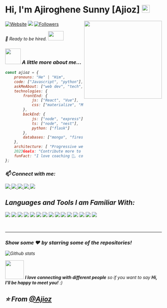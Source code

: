 # Hi, I'm Ajiroghene Sunny [Ajioz] <img src="https://media.giphy.com/media/hvRJCLFzcasrR4ia7z/giphy.gif" width="25px">

<img align="right" src="https://miro.medium.com/max/1360/1*IRGHmiGsa16stedQvIaZfw.gif" width='250'/>

[![Website](https://img.shields.io/website?label=ajiozi.com&style=for-the-badge&url=https%3A%2F%2Fajiozi.com)][website]
[![](https://komarev.com/ghpvc/?username=Ajioz&style=for-the-badge)][github]
[![Followers](https://img.shields.io/github/followers/Ajioz?color=1DA1F2&logo=github&style=for-the-badge)][github]

<!-- <p><em> Web Developer at <a href="https://skyitonline.org">SkyIT</a> <img src="https://media.giphy.com/media/fxTxdsbp8AEb6Gaq2B/giphy.gif" width="50" height="30"/></br> -->
<p><em> 🚀 Ready to be hired. <img src="https://media.giphy.com/media/fxTxdsbp8AEb6Gaq2B/giphy.gif" width="50" height="30"/></br>

### <img src="https://media.giphy.com/media/VgCDAzcKvsR6OM0uWg/giphy.gif" width="50"> A little more about me...  

```javascript
const ajioz = {
    pronouns: "He" | "Him",
    code: ["Javascript", "python"],
    askMeAbout: ["web dev", "tech", "app dev", "IoT", "Embedded-system"],
    technologies: {
        frontEnd: {
            js: ["React", "Vue"],
            css: ["materialize", "MUI", "bootstrap", 'tailwind']
        },
        backEnd: {
            js: ["node", "express"],
            ts: ["node", "nest"],
            python: ["flask"]
        },
        databases: ["mongo", "firestore/firebase", "MySql", "sqlite"],
    },
    architecture: [ "Progressive web applications", "Single page applications"],
    2023Goals: "Contribute more to Open Source projects",
    funFact: "I love coaching 🐶, coding and run business"
};
```

### 📫 Connect with me:
<a href="mailto:sunny@ajiozi.com">
  <img src="https://img.shields.io/badge/Gmail-D14836?style=for-the-badge&logo=gmail&logoColor=white">
</a> 
<a href="[https://linkedin.com/in/ajioz](https://www.linkedin.com/in/ajioz/)">
  <img src="https://img.shields.io/badge/LinkedIn-0077B5?style=for-the-badge&logo=linkedin&logoColor=white">
</a>
<a href="[https://facebook.com/Ajioz](https://www.facebook.com/Ajioz)">
  <img src="https://img.shields.io/badge/Facebook-1877F2?style=for-the-badge&logo=facebook&logoColor=white">
</a>
<a href="[https://instagram.com/ajiozi](https://www.instagram.com/ajioz1/)">
  <img src="https://img.shields.io/badge/Instagram-E4405F?style=for-the-badge&logo=instagram&logoColor=white">
</a> 
<a href="https://twitter.com/ajioz_">
  <img src="https://img.shields.io/badge/Twitter-1DA1F2?style=for-the-badge&logo=twitter&logoColor=white">
</a> 

<br />

## Languages and Tools I am Familiar With:

![](https://img.shields.io/badge/Python-777BB4?style=for-the-badge&logo=php&logoColor=white)
![](https://img.shields.io/badge/Flask-FF2D20?style=for-the-badge&logo=laravel&logoColor=white)
![](https://img.shields.io/badge/JavaScript-F7DF1E?style=for-the-badge&logo=javascript&logoColor=black)
![](https://img.shields.io/badge/TypeScript-007ACC?style=for-the-badge&logo=typescript&logoColor=white)
![](https://img.shields.io/badge/MySQL-00000F?style=for-the-badge&logo=mysql&logoColor=white)
![](https://img.shields.io/badge/MongoDB-4EA94B?style=for-the-badge&logo=mongodb&logoColor=white)
![](https://img.shields.io/badge/Sequelize-52B0E7?style=for-the-badge&logo=Sequelize&logoColor=white)
![](https://img.shields.io/badge/Heroku-430098?style=for-the-badge&logo=heroku&logoColor=white)
![](https://img.shields.io/badge/Node.js-339933?style=for-the-badge&logo=nodedotjs&logoColor=white)
![](https://img.shields.io/badge/Express.js-000000?style=for-the-badge&logo=express&logoColor=white)
![](https://img.shields.io/badge/Nest.js-35495E?style=for-the-badge&logo=vuedotjs&logoColor=4FC08D)
![](https://img.shields.io/badge/React-20232A?style=for-the-badge&logo=react&logoColor=61DAFB)
![](https://img.shields.io/badge/Redux-593D88?style=for-the-badge&logo=redux&logoColor=white)
![](https://img.shields.io/badge/eslint-3A33D1?style=for-the-badge&logo=eslint&logoColor=white)
![](https://img.shields.io/badge/Git-F05032?style=for-the-badge&logo=git&logoColor=white)

<br /> 

---
### Show some ❤️ by starring some of the repositories!

![Github stats](https://github-readme-stats.vercel.app/api?username=Binay7587&show_icons=true&hide_border=true)

<img src="https://media.giphy.com/media/LnQjpWaON8nhr21vNW/giphy.gif" width="60"> <em><b>I love connecting with different people</b> so if you want to say <b>Hi, I'll be happy to meet you!</b> :)</em>


⭐️ From [@Ajioz](https://github.com/Ajioz)
<br />
---

[website]: https://ajiozi.com
[email]: sunny@ajiozi.com
[working-company-url]: https://www.skyitonline.org/
[twitter]: https://twitter.com/ajioz_
[youtube]: https://www.youtube.com/channel/AjirogheneSunny
[instagram]: https://instagram.com/ajioz1
[linkedin]: https://linkedin.com/in/ajioz
[telegram]: https://t.me/sunny
[github]: https://github.com/Ajioz
